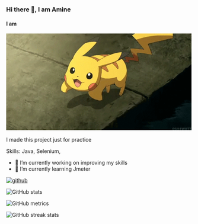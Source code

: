 ### Hi there 👋, I am Amine
#### I am 
![I am ](https://raw.githubusercontent.com/ersu-amine/ersu-amine/refs/heads/main/Pikachu%20Gif.gif)

I made this project just for practice

Skills: Java, Selenium, 

- 🔭 I’m currently working on improving my skills 
- 🌱 I’m currently learning Jmeter 


[<img src='https://cdn.jsdelivr.net/npm/simple-icons@3.0.1/icons/github.svg' alt='github' height='40'>](https://github.com/ersu-amine)  

![GitHub stats](https://github-readme-stats.vercel.app/api?username=ersu-amine&show_icons=true)  

![GitHub metrics](https://metrics.lecoq.io/ersu-amine)  

![GitHub streak stats](https://streak-stats.demolab.com/?user=ersu-amine)  

